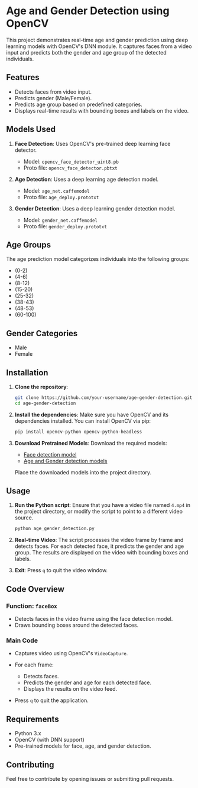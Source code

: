 # Age and Gender Detection using OpenCV

This project demonstrates real-time age and gender prediction using deep learning models with OpenCV's DNN module. It captures faces from a video input and predicts both the gender and age group of the detected individuals.

## Features
- Detects faces from video input.
- Predicts gender (Male/Female).
- Predicts age group based on predefined categories.
- Displays real-time results with bounding boxes and labels on the video.

## Models Used
1. **Face Detection**: Uses OpenCV's pre-trained deep learning face detector.
   - Model: `opencv_face_detector_uint8.pb`
   - Proto file: `opencv_face_detector.pbtxt`

2. **Age Detection**: Uses a deep learning age detection model.
   - Model: `age_net.caffemodel`
   - Proto file: `age_deploy.prototxt`

3. **Gender Detection**: Uses a deep learning gender detection model.
   - Model: `gender_net.caffemodel`
   - Proto file: `gender_deploy.prototxt`

## Age Groups
The age prediction model categorizes individuals into the following groups:
- (0-2)
- (4-6)
- (8-12)
- (15-20)
- (25-32)
- (38-43)
- (48-53)
- (60-100)

## Gender Categories
- Male
- Female

## Installation

1. **Clone the repository**:
    ```bash
    git clone https://github.com/your-username/age-gender-detection.git
    cd age-gender-detection
    ```

2. **Install the dependencies**:
    Make sure you have OpenCV and its dependencies installed. You can install OpenCV via pip:
    ```bash
    pip install opencv-python opencv-python-headless
    ```

3. **Download Pretrained Models**:
   Download the required models:
   - [Face detection model](https://github.com/spmallick/learnopencv/tree/master/FaceDetectionComparison/models)
   - [Age and Gender detection models](https://github.com/spmallick/learnopencv/tree/master/AgeGender)

   Place the downloaded models into the project directory.

## Usage

1. **Run the Python script**:
   Ensure that you have a video file named `4.mp4` in the project directory, or modify the script to point to a different video source.

   ```bash
   python age_gender_detection.py
   ```

2. **Real-time Video**:
   The script processes the video frame by frame and detects faces. For each detected face, it predicts the gender and age group. The results are displayed on the video with bounding boxes and labels.

3. **Exit**:
   Press `q` to quit the video window.

## Code Overview

### Function: `faceBox`
- Detects faces in the video frame using the face detection model.
- Draws bounding boxes around the detected faces.

### Main Code
- Captures video using OpenCV's `VideoCapture`.
- For each frame:
  - Detects faces.
  - Predicts the gender and age for each detected face.
  - Displays the results on the video feed.
  
- Press `q` to quit the application.

## Requirements
- Python 3.x
- OpenCV (with DNN support)
- Pre-trained models for face, age, and gender detection.

## Contributing
Feel free to contribute by opening issues or submitting pull requests.
